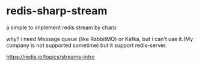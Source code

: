 # redis-sharp-stream
a simple to implement redis stream by charp

why?
i need Message queue (like RabbitMQ) or Kafka, but i can't use it.(My company is not supported sometime) but it support redis-server.


https://redis.io/topics/streams-intro
